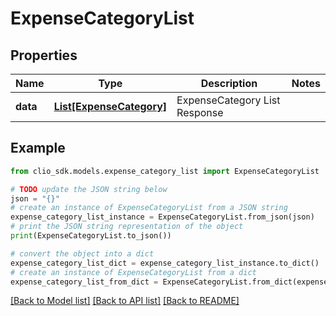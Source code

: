 # ExpenseCategoryList


## Properties

Name | Type | Description | Notes
------------ | ------------- | ------------- | -------------
**data** | [**List[ExpenseCategory]**](ExpenseCategory.md) | ExpenseCategory List Response | 

## Example

```python
from clio_sdk.models.expense_category_list import ExpenseCategoryList

# TODO update the JSON string below
json = "{}"
# create an instance of ExpenseCategoryList from a JSON string
expense_category_list_instance = ExpenseCategoryList.from_json(json)
# print the JSON string representation of the object
print(ExpenseCategoryList.to_json())

# convert the object into a dict
expense_category_list_dict = expense_category_list_instance.to_dict()
# create an instance of ExpenseCategoryList from a dict
expense_category_list_from_dict = ExpenseCategoryList.from_dict(expense_category_list_dict)
```
[[Back to Model list]](../README.md#documentation-for-models) [[Back to API list]](../README.md#documentation-for-api-endpoints) [[Back to README]](../README.md)


